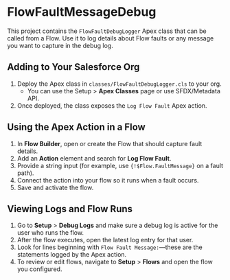 # FlowFaultMessageDebug

This project contains the `FlowFaultDebugLogger` Apex class that can be called from a Flow.
Use it to log details about Flow faults or any message you want to capture in the debug log.

## Adding to Your Salesforce Org

1. Deploy the Apex class in `classes/FlowFaultDebugLogger.cls` to your org.
   * You can use the Setup > **Apex Classes** page or use SFDX/Metadata API.
2. Once deployed, the class exposes the `Log Flow Fault` Apex action.

## Using the Apex Action in a Flow

1. In **Flow Builder**, open or create the Flow that should capture fault details.
2. Add an **Action** element and search for **Log Flow Fault**.
3. Provide a string input (for example, use `{!$Flow.FaultMessage}` on a fault path).
4. Connect the action into your flow so it runs when a fault occurs.
5. Save and activate the flow.

## Viewing Logs and Flow Runs

1. Go to **Setup** > **Debug Logs** and make sure a debug log is active for the user who runs the flow.
2. After the flow executes, open the latest log entry for that user.
3. Look for lines beginning with `Flow Fault Message:`—these are the statements logged by the Apex action.
4. To review or edit flows, navigate to **Setup** > **Flows** and open the flow you configured.
